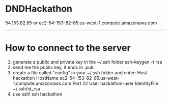 # DNDHackathon
54.153.82.85 or ec2-54-153-82-85.us-west-1.compute.amazonaws.com

---

# How to connect to the server
1. generate a public and private key in the ~/.ssh folder 
    ssh-keygen -t rsa
2. send me the public key, it ends in .pub
3. create a file called "config" in your ~/.ssh folder and enter:
    Host hackathon 
    HostName ec2-54-153-82-85.us-west-1.compute.amazonaws.com
    Port 22
    User hackathon-user
    IdentityFile ~/.ssh/id_rsa
4. use ssh!
    ssh hackathon
